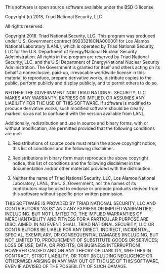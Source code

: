 This software is open source software available under the BSD-3 license.



Copyright (c) 2018, Triad National Security, LLC

All rights reserved.



Copyright 2018. Triad National Security, LLC. This program was produced under U.S. Government contract 89233218CNA000001 for Los Alamos National Laboratory (LANL), which is operated by Triad National Security, LLC for the U.S. Department of Energy/National Nuclear Security Administration. All rights in the program are reserved by Triad National Security, LLC, and the U.S. Department of Energy/National Nuclear Security Administration. The Government is granted for itself and others acting on its behalf a nonexclusive, paid-up, irrevocable worldwide license in this material to reproduce, prepare derivative works, distribute copies to the public, perform publicly and display publicly, and to permit others to do so. 

NEITHER THE GOVERNMENT NOR TRIAD NATIONAL SECURITY, LLC MAKES ANY WARRANTY, EXPRESS OR IMPLIED, OR ASSUMES ANY LIABILITY
FOR THE USE OF THIS SOFTWARE.  If software is modified to produce derivative works, such modified software should be
clearly marked, so as not to confuse it with the version available from LANL.



Additionally, redistribution and use in source and binary forms, with or without modification, are permitted provided
that the following conditions are met:

1. Redistributions of source code must retain the above copyright notice, this list of conditions and the
following disclaimer.

2. Redistributions in binary form must reproduce the above copyright notice, this list of conditions and the
following disclaimer in the documentation and/or other materials provided with the distribution.

3. Neither the name of Triad National Security, LLC, Los Alamos National Laboratory, LANL, the U.S.
Government, nor the names of its contributors may be used to endorse or promote products derived from this software
without specific prior written permission.



THIS SOFTWARE IS PROVIDED BY TRIAD NATIONAL SECURITY, LLC AND CONTRIBUTORS "AS IS" AND ANY EXPRESS OR IMPLIED
WARRANTIES, INCLUDING, BUT NOT LIMITED TO, THE IMPLIED WARRANTIES OF MERCHANTABILITY AND FITNESS FOR A PARTICULAR
PURPOSE ARE DISCLAIMED. IN NO EVENT SHALL TRIAD NATIONAL SECURITY, LLC OR CONTRIBUTORS BE LIABLE FOR ANY DIRECT,
INDIRECT, INCIDENTAL, SPECIAL, EXEMPLARY, OR CONSEQUENTIAL DAMAGES (INCLUDING, BUT NOT LIMITED TO, PROCUREMENT OF
SUBSTITUTE GOODS OR SERVICES; LOSS OF USE, DATA, OR PROFITS; OR BUSINESS INTERRUPTION) HOWEVER CAUSED AND ON ANY THEORY
OF LIABILITY, WHETHER IN CONTRACT, STRICT LIABILITY, OR TORT (INCLUDING NEGLIGENCE OR OTHERWISE) ARISING IN ANY WAY OUT
OF THE USE OF THIS SOFTWARE, EVEN IF ADVISED OF THE POSSIBILITY OF SUCH DAMAGE.
